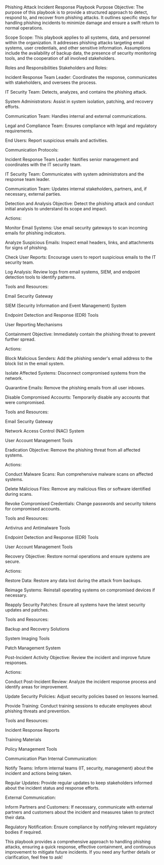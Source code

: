 Phishing Attack Incident Response Playbook
Purpose
Objective: The purpose of this playbook is to provide a structured approach to detect, respond to, and recover from phishing attacks. It outlines specific steps for handling phishing incidents to minimize damage and ensure a swift return to normal operations.

Scope
Scope: This playbook applies to all systems, data, and personnel within the organization. It addresses phishing attacks targeting email systems, user credentials, and other sensitive information. Assumptions include the availability of backup data, the presence of security monitoring tools, and the cooperation of all involved stakeholders.

Roles and Responsibilities
Stakeholders and Roles:

Incident Response Team Leader: Coordinates the response, communicates with stakeholders, and oversees the process.

IT Security Team: Detects, analyzes, and contains the phishing attack.

System Administrators: Assist in system isolation, patching, and recovery efforts.

Communication Team: Handles internal and external communications.

Legal and Compliance Team: Ensures compliance with legal and regulatory requirements.

End Users: Report suspicious emails and activities.

Communication Protocols:

Incident Response Team Leader: Notifies senior management and coordinates with the IT security team.

IT Security Team: Communicates with system administrators and the response team leader.

Communication Team: Updates internal stakeholders, partners, and, if necessary, external parties.

Detection and Analysis
Objective: Detect the phishing attack and conduct initial analysis to understand its scope and impact.

Actions:

Monitor Email Systems: Use email security gateways to scan incoming emails for phishing indicators.

Analyze Suspicious Emails: Inspect email headers, links, and attachments for signs of phishing.

Check User Reports: Encourage users to report suspicious emails to the IT security team.

Log Analysis: Review logs from email systems, SIEM, and endpoint detection tools to identify patterns.

Tools and Resources:

Email Security Gateway

SIEM (Security Information and Event Management) System

Endpoint Detection and Response (EDR) Tools

User Reporting Mechanisms

Containment
Objective: Immediately contain the phishing threat to prevent further spread.

Actions:

Block Malicious Senders: Add the phishing sender's email address to the block list in the email system.

Isolate Affected Systems: Disconnect compromised systems from the network.

Quarantine Emails: Remove the phishing emails from all user inboxes.

Disable Compromised Accounts: Temporarily disable any accounts that were compromised.

Tools and Resources:

Email Security Gateway

Network Access Control (NAC) System

User Account Management Tools

Eradication
Objective: Remove the phishing threat from all affected systems.

Actions:

Conduct Malware Scans: Run comprehensive malware scans on affected systems.

Delete Malicious Files: Remove any malicious files or software identified during scans.

Revoke Compromised Credentials: Change passwords and security tokens for compromised accounts.

Tools and Resources:

Antivirus and Antimalware Tools

Endpoint Detection and Response (EDR) Tools

User Account Management Tools

Recovery
Objective: Restore normal operations and ensure systems are secure.

Actions:

Restore Data: Restore any data lost during the attack from backups.

Reimage Systems: Reinstall operating systems on compromised devices if necessary.

Reapply Security Patches: Ensure all systems have the latest security updates and patches.

Tools and Resources:

Backup and Recovery Solutions

System Imaging Tools

Patch Management System

Post-Incident Activity
Objective: Review the incident and improve future responses.

Actions:

Conduct Post-Incident Review: Analyze the incident response process and identify areas for improvement.

Update Security Policies: Adjust security policies based on lessons learned.

Provide Training: Conduct training sessions to educate employees about phishing threats and prevention.

Tools and Resources:

Incident Response Reports

Training Materials

Policy Management Tools

Communication Plan
Internal Communication:

Notify Teams: Inform internal teams (IT, security, management) about the incident and actions being taken.

Regular Updates: Provide regular updates to keep stakeholders informed about the incident status and response efforts.

External Communication:

Inform Partners and Customers: If necessary, communicate with external partners and customers about the incident and measures taken to protect their data.

Regulatory Notification: Ensure compliance by notifying relevant regulatory bodies if required.

This playbook provides a comprehensive approach to handling phishing attacks, ensuring a quick response, effective containment, and continuous improvement to mitigate future incidents. If you need any further details or clarification, feel free to ask!
